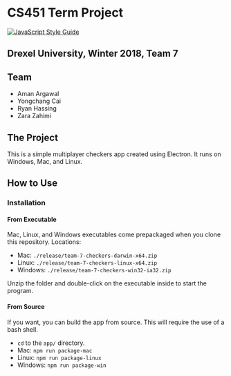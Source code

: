 # CS451 Term Project
[![JavaScript Style Guide](https://img.shields.io/badge/code_style-standard-brightgreen.svg)](https://standardjs.com)

## Drexel University, Winter 2018, Team 7

## Team
- Aman Argawal
- Yongchang Cai
- Ryan Hassing
- Zara Zahimi

## The Project
This is a simple multiplayer checkers app created using Electron. It runs on Windows, Mac, and Linux.

## How to Use
### Installation
#### From Executable
Mac, Linux, and Windows executables come prepackaged when you clone this repository. Locations:
- Mac: `./release/team-7-checkers-darwin-x64.zip`
- Linux: `./release/team-7-checkers-linux-x64.zip`
- Windows: `./release/team-7-checkers-win32-ia32.zip`

Unzip the folder and double-click on the executable inside to start the program.

#### From Source
If you want, you can build the app from source. This will require the use of a bash shell.
- `cd` to the `app/` directory.
- Mac: `npm run package-mac`
- Linux: `npm run package-linux`
- Windows: `npm run package-win`
